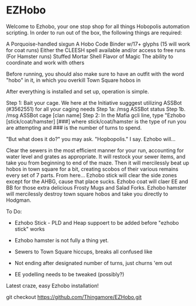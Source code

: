 # EZHobo
Welcome to Ezhobo, your one stop shop for all things Hobopolis automation scripting. In order to run out of the box, the following things are required:

A Porquoise-handled sixgun
A Hobo Code Binder w/17+ glyphs (15 will work for coat runs)
Either the CLEESH spell available and/or access to free runs (For Hamster runs)
Stuffed Mortar Shell
Flavor of Magic
The ability to coordinate and work with others

Before running, you should also make sure to have an outfit with the word "hobo" in it, in which you overkill Town Square hobos in

After everything is installed and set up, operation is simple. 

Step 1: Bait your cage. We here at the Initiative sugggest utilizing ASSBot (#3562551) for all your caging needs
  Step 1a: /msg ASSBot status
  Step 1b. /msg ASSBot cage [clan name]
Step 2: In the Mafia gcli line, type "Ezhobo [stick/coat/hamster] [###] where stick/coat/hamster is the type of run you are attempting and ### is the number of turns to spend.


"But what does it do?" you may ask. 
"Hopbopolis." I say.
Ezhobo will...

Clear the sewers in the most efficient manner for your run, accounting for water level and grates as appropriate. It will restock your sewer items, and take you from beginning to end of the maze.
Then it will mercilessly beat up hobos in town square for a bit, creating scobos of their various remains every set of 7 parts. From here...
Ezhobo stick will clear the side zones except for the AHBG, cause that place sucks.
Ezhobo coat will claer EE and BB for those extra delicious Frosty Mugs and Salad Forks.
Ezhobo hamster will mercilessly destroy town square hobos and take you directly to Hodgman. 


To Do:
- Ezhobo Stick - PLD and Heap suppoert to be added before "ezhobo stick" works
- Ezhobo hamster is not fully a thing yet. 

- Sewers to Town Square hiccups, breaks all confused like
- Not ending after designated number of turns, just churns 'em out
- EE yodelling needs to be tweaked (possibly?)
 

Latest craze, easy Ezhobo installation!


git checkout https://github.com/Thingamore/EZHobo.git



